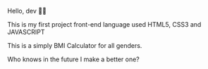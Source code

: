 Hello, dev 👋🏻

This is my first project front-end language used HTML5, CSS3 and JAVASCRIPT

This is a simply BMI Calculator for all genders.

Who knows in the future I make a better one?

